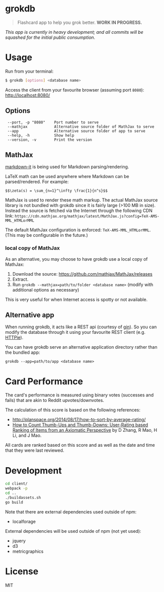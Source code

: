 grokdb
======

> Flashcard app to help you grok better. **WORK IN PROGRESS.**

*This app is currently in heavy development; and all commits will be squashed for the initial public consumption.*

Usage
=====

Run from your terminal:

```sh
$ grokdb [options] <database name>
```

Access the client from your favourite browser (assuming port `8080`): [http://localhost:8080/](http://localhost:8080/)

## Options

```
 --port, -p "8080"    Port number to serve
 --mathjax            Alternative source folder of MathJax to serve
 --app                Alternative source folder of app to serve
 --help, -h           Show help
 --version, -v        Print the version
```

## MathJax

[markdown-it](https://github.com/markdown-it/markdown-it) is being used for Markdown parsing/rendering. 

LaTeX math can be used anywhere where Markdown can be parsed/rendered. For example: 

```
$$\zeta(s) = \sum_{n=1}^\infty \frac{1}{n^s}$$
```

MathJax is used to render these math markup. The actual MathJax source library is not bundled with grokdb since it is fairly large (>100 MB in size). Instead the source is fetched via the Internet through the following CDN link: `https://cdn.mathjax.org/mathjax/latest/MathJax.js?config=TeX-AMS-MML_HTMLorMML`

The default MathJax configuration is enforced: `TeX-AMS-MML_HTMLorMML`. (This may be configurable in the future.)

### local copy of MathJax

As an alternative, you may choose to have grokdb use a local copy of MathJax:

1. Download the source: https://github.com/mathjax/MathJax/releases
2. Extract.
3. Run `grokdb --mathjax=path/to/folder <database name>` (modify with additional options as necessary)


This is very useful for when Internet access is spotty or not available.

## Alternative app

When running grokdb, it acts like a REST api (courtesy of [gin](https://github.com/gin-gonic/gin)). So you can modify the database through it using your favourite REST client (e.g. [HTTPie](https://github.com/jkbrzt/httpie)).

You can have grokdb serve an alternative application directory rather than the bundled app:

```
grokdb --app=path/to/app <database name>
```

Card Performance
================

The card's performance is measured using binary votes (successes and fails) that are akin to Reddit upvotes/downvotes.

The calculation of this score is based on the following references:

- http://planspace.org/2014/08/17/how-to-sort-by-average-rating/
- [How to Count Thumb-Ups and Thumb-Downs: User-Rating based Ranking of Items from an Axiomatic Perspective](http://www.dcs.bbk.ac.uk/~dell/publications/dellzhang_ictir2011.pdf) by D Zhang, R Mao, H Li, and J Mao.

All cards are ranked based on this score and as well as the date and time that they were last reviewed.

Development
===========

```sh
cd client/
webpack -p
cd ..
./buildassets.sh
go build
```

Note that there are external dependencies used outside of npm:
- localforage

External dependencies will be used outside of npm (not yet used):
- jquery
- d3
- metricgraphics

License
=======

MIT

